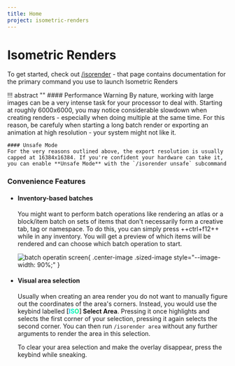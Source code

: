 ```yaml
---
title: Home
project: isometric-renders
---
```


<!-- !!! tip ""
    **:octicons-clock-16: The Isometric Renders documentation is currently being rewritten - it is not accurate for versions >=0.3.0**

<br> -->

# Isometric Renders
To get started, check out [/isorender](slash_isorender.md) - that page contains documentation for the primary command you use to launch Isometric Renders

!!! abstract ""
    #### Performance Warning
    By nature, working with large images can be a very intense task for your processor to deal with. Starting at roughly 6000x6000, you may notice considerable slowdown when creating renders - especially when doing multiple at the same time. For this reason, be carefuly when starting a long batch render or exporting an animation at high resolution - your system might not like it.

    #### Unsafe Mode
    For the very reasons outlined above, the export resolution is usually capped at 16384x16384. If you're confident your hardware can take it, you can enable **Unsafe Mode** with the `/isorender unsafe` subcommand

### Convenience Features
 - #### Inventory-based batches

    You might want to perform batch operations like rendering an atlas or a block/item batch on sets of items that don't necessarily form a creative tab, tag or namespace. To do this, you can simply press ++ctrl+f12++ while in any inventory. You will get a preview of which items will be rendered and can choose which batch operation to start.

    ![batch operatin screen](https://cdn.discordapp.com/attachments/857970721166065674/1032051544176205944/batch-operation-screen.png){ .center-image .sized-image style="--image-width: 90%;" }

 - #### Visual area selection

    Usually when creating an area render you do not want to manually figure out the coordinates of the area's corners. Instead, you would use the keybind labelled **<span style="color: #545454;">[</span><span style="color: #00c9f1;">I</span><span style="color: #00f1c7;">S</span><span style="color: #00f195;">O</span><span style="color: #545454;">]</span> Select Area**. Pressing it once highlights and selects the first corner of your selection, pressing it again selects the second corner. You can then run `/isorender area` without any further arguments to render the area in this selection.

    To clear your area selection and make the overlay disappear, press the keybind while sneaking.
